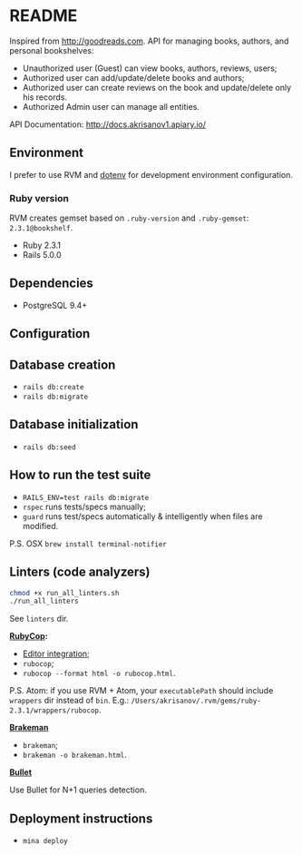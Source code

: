 # README

Inspired from http://goodreads.com.
API for managing books, authors, and personal bookshelves:

* Unauthorized user (Guest) can view books, authors, reviews, users;
* Authorized user can add/update/delete books and authors;
* Authorized user can create reviews on the book and update/delete only his records.
* Authorized Admin user can manage all entities.

API Documentation: http://docs.akrisanov1.apiary.io/

## Environment

I prefer to use RVM and [dotenv](https://rubygems.org/gems/dotenv-rails/) for development environment configuration.

### Ruby version

RVM creates gemset based on `.ruby-version` and `.ruby-gemset`: `2.3.1@bookshelf`.

* Ruby 2.3.1
* Rails 5.0.0

## Dependencies

* PostgreSQL 9.4+

## Configuration

## Database creation

* `rails db:create`
* `rails db:migrate`

## Database initialization

* `rails db:seed`

## How to run the test suite

* `RAILS_ENV=test rails db:migrate`
* `rspec` runs tests/specs manually;
* `guard` runs test/specs automatically & intelligently when files are modified.

P.S. OSX `brew install terminal-notifier`

## Linters (code analyzers)

```bash
chmod +x run_all_linters.sh
./run_all_linters
```

See `linters` dir.

**[RubyCop](https://github.com/bbatsov/rubocop):**
* [Editor integration](https://github.com/bbatsov/rubocop#editor-integration);
* `rubocop`;
* `rubocop --format html -o rubocop.html`.

P.S. Atom: if you use RVM + Atom, your `executablePath` should include `wrappers` dir instead of `bin`.
E.g.: `/Users/akrisanov/.rvm/gems/ruby-2.3.1/wrappers/rubocop`.

**[Brakeman](https://github.com/presidentbeef/brakeman)**

* `brakeman`;
* `brakeman -o brakeman.html`.

**[Bullet](https://github.com/flyerhzm/bullet)**

Use Bullet for N+1 queries detection.

## Deployment instructions

* `mina deploy`

